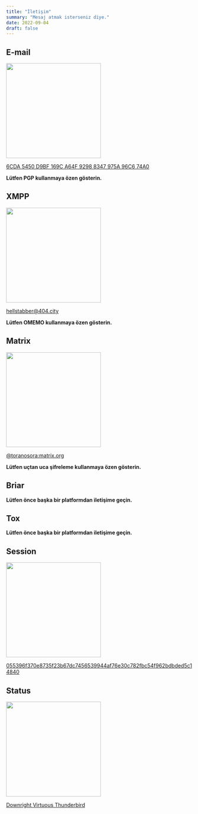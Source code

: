 ```yaml
---
title: "İletişim"
summary: "Mesaj atmak isterseniz diye."
date: 2022-09-04
draft: false
---
```


## E-mail

<img width="256" height=256 src="img/mail-qr.jpg">

[6CDA 5450 D9BF 169C A64F 9298 8347 975A 96C6 74A0](https://keys.openpgp.org/vks/v1/by-fingerprint/6CDA5450D9BF169CA64F92988347975A96C674A0)

**Lütfen PGP kullanmaya özen gösterin.**

## XMPP

<img width="256" height=256 src="img/xmpp-qr.jpg">

[hellstabber@404.city](xmpp://hellstabber@404.city)

**Lütfen OMEMO kullanmaya özen gösterin.**

## Matrix

<img width="256" height=256 src="img/matrix-qr.jpg">

[@toranosora:matrix.org](https://matrix.to/#/@toranosora:matrix.org)

**Lütfen uçtan uca şifreleme kullanmaya özen gösterin.**

## Briar

**Lütfen önce başka bir platformdan iletişime geçin.**

## Tox

**Lütfen önce başka bir platformdan iletişime geçin.**

## Session

<img width="256" height=256 src="img/signal-qr.png">

[055396f370e8735f23b67dc7456539944af76e30c782fbc54f962bdbded5c14840]()

## Status

<img width="256" height=256 src="img/status-qr.png">

[Downright Virtuous Thunderbird](https://join.status.im/u/0x0473410291fd43c410159013c4a96b4d6db08b3364b7e792505f0dd37c06cefeb3bf947a20ddfd8782fafe95ec86085edd54ecb4e313724a8239d59d6919bfc715)
